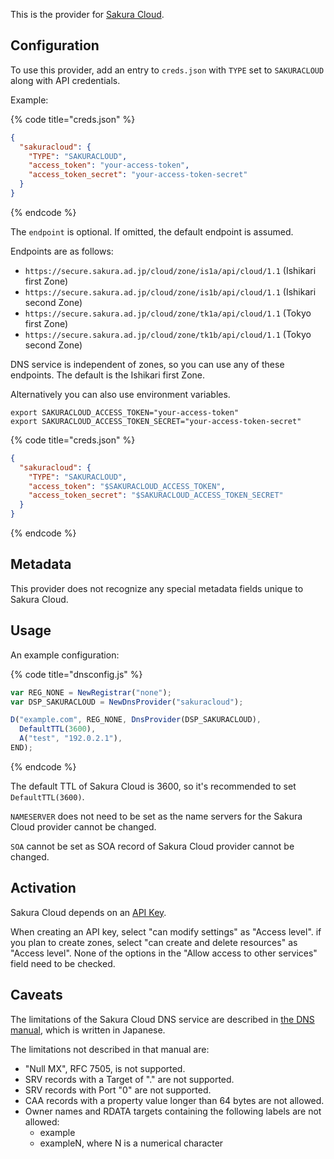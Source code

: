 This is the provider for [Sakura Cloud](https://cloud.sakura.ad.jp/).

## Configuration
To use this provider, add an entry to `creds.json` with `TYPE` set to `SAKURACLOUD`
along with API credentials.

Example:

{% code title="creds.json" %}
```json
{
  "sakuracloud": {
    "TYPE": "SAKURACLOUD",
    "access_token": "your-access-token",
    "access_token_secret": "your-access-token-secret"
  }
}
```
{% endcode %}

The `endpoint` is optional. If omitted, the default endpoint is assumed.

Endpoints are as follows:

* `https://secure.sakura.ad.jp/cloud/zone/is1a/api/cloud/1.1` (Ishikari first Zone)
* `https://secure.sakura.ad.jp/cloud/zone/is1b/api/cloud/1.1` (Ishikari second Zone)
* `https://secure.sakura.ad.jp/cloud/zone/tk1a/api/cloud/1.1` (Tokyo first Zone)
* `https://secure.sakura.ad.jp/cloud/zone/tk1b/api/cloud/1.1` (Tokyo second Zone)

DNS service is independent of zones, so you can use any of these endpoints.
The default is the Ishikari first Zone.

Alternatively you can also use environment variables.

```shell
export SAKURACLOUD_ACCESS_TOKEN="your-access-token"
export SAKURACLOUD_ACCESS_TOKEN_SECRET="your-access-token-secret"
```

{% code title="creds.json" %}
```json
{
  "sakuracloud": {
    "TYPE": "SAKURACLOUD",
    "access_token": "$SAKURACLOUD_ACCESS_TOKEN",
    "access_token_secret": "$SAKURACLOUD_ACCESS_TOKEN_SECRET"
  }
}
```
{% endcode %}

## Metadata
This provider does not recognize any special metadata fields unique to
Sakura Cloud.

## Usage
An example configuration:

{% code title="dnsconfig.js" %}
```javascript
var REG_NONE = NewRegistrar("none");
var DSP_SAKURACLOUD = NewDnsProvider("sakuracloud");

D("example.com", REG_NONE, DnsProvider(DSP_SAKURACLOUD),
  DefaultTTL(3600),
  A("test", "192.0.2.1"),
END);
```
{% endcode %}

The default TTL of Sakura Cloud is 3600, so it's recommended to set
`DefaultTTL(3600)`.

`NAMESERVER` does not need to be set as the name servers for the
Sakura Cloud provider cannot be changed.

`SOA` cannot be set as SOA record of Sakura Cloud provider cannot be changed.

## Activation
Sakura Cloud depends on an [API Key](https://manual.sakura.ad.jp/cloud/api/apikey.html).

When creating an API key, select "can modify settings" as "Access level".
if you plan to create zones, select "can create and delete resources" as
"Access level".
None of the options in the "Allow access to other services" field need
to be checked.

## Caveats
The limitations of the Sakura Cloud DNS service are described in [the DNS manual](https://manual.sakura.ad.jp/cloud/appliance/dns/index.html), which is written in Japanese.

The limitations not described in that manual are:

* "Null MX", RFC 7505, is not supported.
* SRV records with a Target of "." are not supported.
* SRV records with Port "0" are not supported.
* CAA records with a property value longer than 64 bytes are not allowed.
* Owner names and RDATA targets containing the following labels are not allowed:
    * example
    * exampleN, where N is a numerical character
